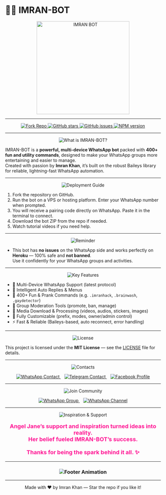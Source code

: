 # 🤖✨ IMRAN-BOT

<div align="center"> 
  <!-- Your branded bot image -->
  <img src="https://raw.githubusercontent.com/ahmadtech12/IMRAN-BOT/main/assets/june_repo.jpg" alt="IMRAN BOT" height="300" />
</div>

---

<p align="center">
  <a href="https://github.com/ahmadtech12/IMRAN-BOT/fork">
    <img src="https://img.shields.io/badge/Fork%20Repo-100000?style=for-the-badge&logo=github&logoColor=white&labelColor=black&color=darkgreen" alt="Fork Repo"/>
  </a>
  <a href="https://github.com/ahmadtech12/IMRAN-BOT/stargazers">
    <img src="https://img.shields.io/github/stars/ahmadtech12/IMRAN-BOT?style=for-the-badge&logo=github&label=Stars&color=yellow" alt="GitHub stars" />
  </a>
  <a href="https://github.com/ahmadtech12/IMRAN-BOT/issues">
    <img src="https://img.shields.io/github/issues/ahmadtech12/IMRAN-BOT?style=for-the-badge&logo=github&label=Issues&color=red" alt="GitHub issues" />
  </a>
  <a href="https://www.npmjs.com/package/imran-bot">
    <img src="https://img.shields.io/npm/v/imran-bot?style=for-the-badge&color=blue" alt="NPM version" />
  </a>
</p>

---

<div align="center">
  <img src="https://readme-typing-svg.demolab.com?font=Fredoka+One&size=30&pause=1000&color=32cd32,ff6347,1e90ff&center=true&width=400&height=40&lines=What+is+IMRAN-BOT%3F" alt="What is IMRAN-BOT?" />
</div>

IMRAN-BOT is a **powerful, multi-device WhatsApp bot** packed with **400+ fun and utility commands**, designed to make your WhatsApp groups more entertaining and easier to manage.  
Created with passion by **Imran Khan**, it’s built on the robust Baileys library for reliable, lightning-fast WhatsApp automation.

---

<div align="center">
  <img src="https://readme-typing-svg.demolab.com?font=Fredoka+One&size=30&pause=1000&color=00ced1,ff4500,32cd32&center=true&width=400&height=40&lines=Deployment+Guide" alt="Deployment Guide" />
</div>

1. Fork the repository on GitHub.  
2. Run the bot on a VPS or hosting platform. Enter your WhatsApp number when prompted.  
3. You will receive a pairing code directly on WhatsApp. Paste it in the terminal to connect.  
4. Download the bot ZIP from the repo if needed.  
5. Watch tutorial videos if you need help.

---

<div align="center">
  <img src="https://readme-typing-svg.demolab.com?font=Fredoka+One&size=30&pause=1000&color=ff6347,32cd32,ff4500&center=true&width=400&height=40&lines=Reminder" alt="Reminder" />
</div>

- This bot has **no issues** on the WhatsApp side and works perfectly on **Heroku** — 100% safe and **not banned**.  
Use it confidently for your WhatsApp groups and activities.

---

<div align="center">
  <img src="https://readme-typing-svg.demolab.com?font=Fredoka+One&size=30&pause=1000&color=1e90ff,ff6347,32cd32&center=true&width=400&height=40&lines=Key+Features" alt="Key Features" />
</div>

- 💬 Multi-Device WhatsApp Support (latest protocol)  
- 🧠 Intelligent Auto Replies & Menus  
- 🎉 400+ Fun & Prank Commands (e.g. `.imranhack`, `.brainwash`, `.gaydetector`)  
- 🔧 Group Moderation Tools (promote, ban, manage)  
- 📁 Media Download & Processing (videos, audios, stickers, images)  
- 🤖 Fully Customizable (prefix, modes, owner/admin control)  
- ⚡ Fast & Reliable (Baileys-based, auto reconnect, error handling)

---

<div align="center">
  <img src="https://readme-typing-svg.demolab.com?font=Fredoka+One&size=30&pause=1000&color=ffa500,ff6347,1e90ff&center=true&width=400&height=40&lines=License" alt="License" />
</div>

This project is licensed under the **MIT License** — see the [LICENSE](LICENSE) file for details.

---

<div align="center">
  <img src="https://readme-typing-svg.demolab.com?font=Fredoka+One&size=30&pause=1000&color=32cd32,00aced,1877f2&center=true&width=400&height=40&lines=Contacts" alt="Contacts" />
</div>

<p align="center">
  <a href="https://wa.me/923414344575" target="_blank" rel="noopener noreferrer">
    <img title="WhatsApp Contact" src="https://img.shields.io/badge/WhatsApp-%2325D366?style=for-the-badge&logo=whatsapp&logoColor=white" alt="WhatsApp Contact" />
  </a>
  &nbsp;&nbsp;
  <a href="https://t.me/imrankhanbe" target="_blank" rel="noopener noreferrer">
    <img title="Telegram Contact" src="https://img.shields.io/badge/Telegram-%230068FF?style=for-the-badge&logo=telegram&logoColor=white" alt="Telegram Contact" />
  </a>
  &nbsp;&nbsp;
  <a href="https://www.facebook.com/imrankhanicfu" target="_blank" rel="noopener noreferrer">
    <img title="Facebook Profile" src="https://img.shields.io/badge/Facebook-%231877F2?style=for-the-badge&logo=facebook&logoColor=white" alt="Facebook Profile" />
  </a>
</p>

---

<div align="center">
  <img src="https://readme-typing-svg.demolab.com?font=Fredoka+One&size=30&pause=1000&color=ff69b4,1e90ff,32cd32&center=true&width=400&height=40&lines=Join+Community" alt="Join Community" />
</div>

<p align="center">
  <a href="https://chat.whatsapp.com/GPIsXLbnQFZ0tRmHJWQZkQ?mode=ac_t" target="_blank" rel="noopener noreferrer">
    <img title="Join WhatsApp Group" src="https://img.shields.io/badge/WhatsApp%20Group-%2325D366?style=for-the-badge&logo=whatsapp&logoColor=white" alt="WhatsApp Group" />
  </a>
  &nbsp;&nbsp;
  <a href="https://whatsapp.com/channel/0029VbAoVt0Bqbr1vsgafC3r" target="_blank" rel="noopener noreferrer">
    <img title="Join WhatsApp Channel" src="https://img.shields.io/badge/WhatsApp%20Channel-%2325D366?style=for-the-badge&logo=whatsapp&logoColor=white" alt="WhatsApp Channel" />
  </a>
</p>

---

<div align="center">
  <img 
    src="https://readme-typing-svg.demolab.com?font=Fredoka+One&size=30&pause=1000&color=ff1493,ff69b4,ff00ff&center=true&width=400&height=40&lines=Inspiration+%26+Support%3A+Angel+Jane" 
    alt="Inspiration & Support" 
  />
</div>

<p align="center" style="font-weight:bold; color:#ff1493; font-size:18px;">
  Angel Jane’s support and inspiration turned ideas into reality.<br/>
  Her belief fueled IMRAN-BOT’s success.<br/><br/>
  Thanks for being the spark behind it all. ✨
</p>

---

<h3 align="center">
  <img src="https://readme-typing-svg.herokuapp.com?font=Fira+Code&size=20&duration=3000&color=FFFFFF&background=000000&center=true&vCenter=true&width=600&lines=🤖+IMRAN+BOT+by+Imran+Khan;⚡+The+Future+of+WhatsApp+Bots+is+Here" alt="Footer Animation" />
</h3>

---

<p align="center">Made with ❤️ by Imran Khan — Star the repo if you like it!</p>
